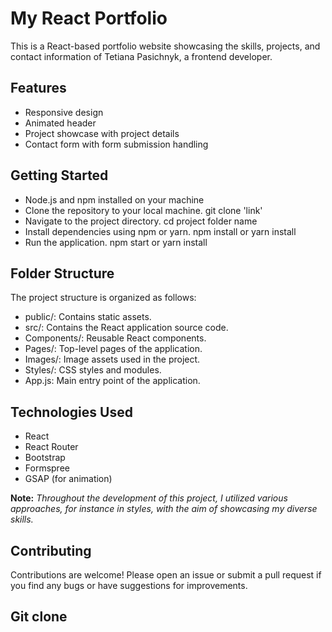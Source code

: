 # My React Portfolio

This is a React-based portfolio website showcasing the skills, projects, and contact information of Tetiana Pasichnyk, a frontend developer.


## Features

- Responsive design
- Animated header
- Project showcase with project details
- Contact form with form submission handling


## Getting Started

* Node.js and npm installed on your machine
* Clone the repository to your local machine.
    git clone 'link'
* Navigate to the project directory.
    cd project folder name
* Install dependencies using npm or yarn.
    npm install or yarn install
* Run the application.
    npm start or yarn install


## Folder Structure
The project structure is organized as follows:

- public/: Contains static assets.
- src/: Contains the React application source code.
- Components/: Reusable React components.
- Pages/: Top-level pages of the application.
- Images/: Image assets used in the project.
- Styles/: CSS styles and modules.
- App.js: Main entry point of the application.


## Technologies Used
- React
- React Router
- Bootstrap
- Formspree
- GSAP (for animation)

**Note:**
*Throughout the development of this project, I utilized various approaches, for instance in styles, with the aim of showcasing my diverse skills.*


## Contributing
Contributions are welcome! Please open an issue or submit a pull request if you find any bugs or have suggestions for improvements.


## Git clone